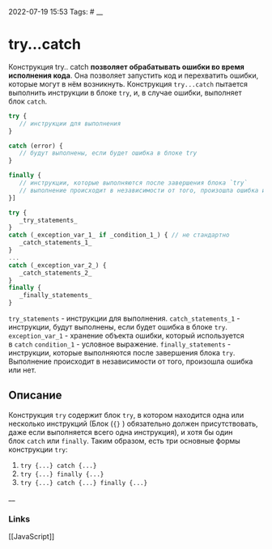 2022-07-19 15:53
Tags: #
__
# try...catch
Конструкция try.. catch **позволяет обрабатывать ошибки во время исполнения кода**. Она позволяет запустить код и перехватить ошибки, которые могут в нём возникнуть.
Конструкция `try...catch` пытается выполнить инструкции в блоке `try`, и, в случае ошибки, выполняет блок `catch`.

```js
try {
   // инструкции для выполнения
}

catch (error) {
   // будут выполнены, если будет ошибка в блоке try
}

finally {
   // инструкции, которые выполняются после завершения блока `try`
   // выполнение происходит в независимости от того, произошла ошибка или нет
}]
```

```js
try {
   _try_statements_
}
catch (_exception_var_1_ if _condition_1_) { // не стандартно
   _catch_statements_1_
}
...
catch (_exception_var_2_) {
   _catch_statements_2_
}
finally {
   _finally_statements_
}
```
`try_statements` - инструкции для выполнения.
`catch_statements_1` - инструкции, будут выполнены, если будет ошибка в блоке `try`.
`exception_var_1` - хранение объекта ошибки, который используется в `catch`
`condition_1` - условное выражение.
`finally_statements` - инструкции, которые выполняются после завершения блока `try`. Выполнение происходит в независимости от того, произошла ошибка или нет.

## Описание
Конструкция `try` содержит блок `try`, в котором находится одна или несколько инструкций (Блок (`{}` ) обязательно должен присутствовать, даже если выполняется всего одна инструкция), и хотя бы один блок `catch` или `finally`. Таким образом, есть три основные формы конструкции `try`:
1.  `try {...} catch {...}`
2.  `try {...} finally {...}`
3.  `try {...} catch {...} finally {...}`

__
### Links
[[JavaScript]]